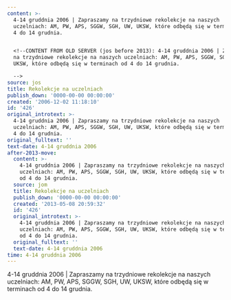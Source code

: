 ```yaml
---
content: >-
  4-14 gruddnia 2006 | Zapraszamy na trzydniowe rekolekcje na naszych
  uczelniach: AM, PW, APS, SGGW, SGH, UW, UKSW, które odbędą się w terminach od
  4 do 14 grudnia.


  <!--CONTENT FROM OLD SERVER (jos before 2013): 4-14 gruddnia 2006 | Zapraszamy
  na trzydniowe rekolekcje na naszych uczelniach: AM, PW, APS, SGGW, SGH, UW,
  UKSW, które odbędą się w terminach od 4 do 14 grudnia. 

  -->
source: jos
title: Rekolekcje na uczelniach
publish_down: '0000-00-00 00:00:00'
created: '2006-12-02 11:18:10'
id: '426'
original_introtext: >-
  4-14 gruddnia 2006 | Zapraszamy na trzydniowe rekolekcje na naszych
  uczelniach: AM, PW, APS, SGGW, SGH, UW, UKSW, które odbędą się w terminach od
  4 do 14 grudnia. 
original_fulltext: ''
text-date: 4-14 gruddnia 2006
after-2013-move:
  content: >-
    4-14 gruddnia 2006 | Zapraszamy na trzydniowe rekolekcje na naszych
    uczelniach: AM, PW, APS, SGGW, SGH, UW, UKSW, które odbędą się w terminach
    od 4 do 14 grudnia.
  source: jom
  title: Rekolekcje na uczelniach
  publish_down: '0000-00-00 00:00:00'
  created: '2013-05-08 20:59:32'
  id: '426'
  original_introtext: >-
    4-14 gruddnia 2006 | Zapraszamy na trzydniowe rekolekcje na naszych
    uczelniach: AM, PW, APS, SGGW, SGH, UW, UKSW, które odbędą się w terminach
    od 4 do 14 grudnia.
  original_fulltext: ''
  text-date: 4-14 gruddnia 2006
time: 4-14 gruddnia 2006
---
```

4-14 gruddnia 2006 | Zapraszamy na trzydniowe rekolekcje na naszych uczelniach: AM, PW, APS, SGGW, SGH, UW, UKSW, które odbędą się w terminach od 4 do 14 grudnia.

<!--CONTENT FROM OLD SERVER (jos before 2013): 4-14 gruddnia 2006 | Zapraszamy na trzydniowe rekolekcje na naszych uczelniach: AM, PW, APS, SGGW, SGH, UW, UKSW, które odbędą się w terminach od 4 do 14 grudnia. 
-->

<!--{{json:{"created_date":"2006-12-02 11:18:10","publish_down":"0000-00-00 00:00:00","id":"426"}}}-->